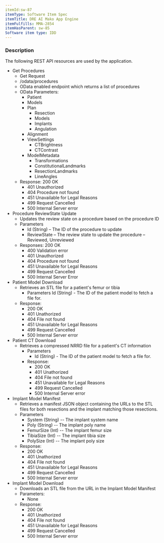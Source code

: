 ```yaml
---
itemId:sw-87
itemType: Software Item Spec
itemTitle: DRE AI Mako App Engine
itemFulfills: MMA-2854
itemHasParent: sw-85
Software item type: IDD
---
```

### Description
The following REST API resources are used by the application.
* Get Procedures 
	* Get Request 
	* /odata/procedures
	* OData enabled endpoint which returns a list of procedures
	* OData Parameters: 
		* Patient
		* Models
		* Plan 
			* Resection
			* Models
			* Implants
			* Angulation
		* Alignment
		* ViewSettings
			* CTBrightness
			* CTContrast
		* ModelMetadata
			* Transformations
			* ConstitutionalLandmarks
			* ResectionLandmarks
			* LineAngles
	* Response: 200 OK
		* 401 Unauthorized
		* 404 Procedure not found
		* 451 Unavailable for Legal Reasons
		* 499 Request Cancelled
		* 500 Internal Server error
* Procedure ReviewState Update 
	* Updates the review state on a procedure based on the procedure ID
	* Parameters 
		* Id (String) – The ID of the procedure to update
		* ReviewState – The review state to update the procedure – Reviewed, Unreviewed
	* Responses: 200 OK
		* 400 Validation error
		* 401 Unauthorized 
		* 404 Procedure not found
		* 451 Unavailable for Legal Reasons
		* 499 Request Cancelled
		* 500 Internal Server Error
* Patient Model Download 
	* Retrieves an STL file for a patient's femur or tibia
		 * Parameters Id (String) - The ID of the patient model to fetch a file for.
	* Response: 
		* 200 OK
		* 401 Unathorized
		* 404 File not found
		* 451 Unavailable for Legal Reasons
		* 499 Request Cancelled
		* 500 Internal Server error
* Patient CT Download 
	* Retrieves a compressed NRRD file for a patient's CT information 
		* Parameters 
			* Id (String) - The ID of the patient model to fetch a file for.
		* Response: 
			* 200 OK
			* 401 Unathorized 
			* 404 File not found
			* 451 Unavailable for Legal Reasons
			* 499 Request Cancelled
			* 500 Internal Server error
* Implant Model Manifest 
	* Retrieves a manifest JSON object containing the URLs to the STL files for both resections and the implant matching those resections.
	* Parameters 
		* System (String) -- The implant system name
		* Poly (String) -- The implant poly name
		* FemurSize (Int) -- The implant femur size
		* TibiaSize (Int) -- The implant tibia size
		* PolySize (Int) -- The implant poly size
	* Response: 
		* 200 OK
		* 401 Unathorized
		* 404 File not found
		* 451 Unavailable for Legal Reasons
		* 499 Request Cancelled
		* 500 Internal Server error
* Implant Model Download 
	* Downloads an STL file from the URL in the Implant Model Manifest
	* Parameters: 
		* None
	* Response: 
		* 200 OK
		* 401 Unathorized
		* 404 File not found
		* 451 Unavailable for Legal Reasons
		* 499 Request Cancelled
		* 500 Internal Server error